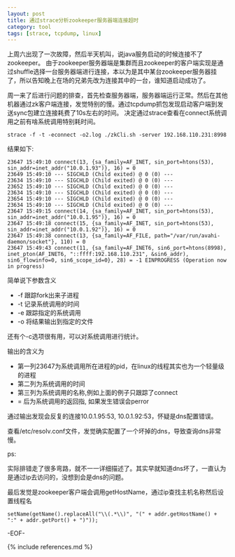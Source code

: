 ```yaml
---
layout: post
title: 通过strace分析zookeeper服务器端连接超时
category: tool
tags: [strace, tcpdump, linux]
---
```


上周六出现了一次故障，然后半天机叫，说java服务启动的时候连接不了zookeeper。
由于zookeeper服务器端是集群而且zookeeper的客户端实现是通过shuffle选择一台服务器端进行连接，本以为是其中某台zookeeper服务器挂了，所以告知晚上在场的兄弟先改为连接其中的一台，谁知道启动成功了。

周一来了后进行问题的排查，首先检查服务器端，服务器端运行正常。然后在其他机器通过zk客户端连接，发觉特别的慢。通过tcpdump抓包发现启动客户端到发送sync包建立连接耗费了10s左右的时间。
决定通过strace查看在connect系统调用之前有啥系统调用特别耗时间。

    strace -f -t -econnect -o2.log ./zkCli.sh -server 192.168.110.231:8998

结果如下:
  
    23647 15:49:10 connect(13, {sa_family=AF_INET, sin_port=htons(53), sin_addr=inet_addr("10.0.1.93")}, 16) = 0
    23649 15:49:10 --- SIGCHLD (Child exited) @ 0 (0) ---
    23634 15:49:10 --- SIGCHLD (Child exited) @ 0 (0) ---
    23652 15:49:10 --- SIGCHLD (Child exited) @ 0 (0) ---
    23634 15:49:10 --- SIGCHLD (Child exited) @ 0 (0) ---
    23654 15:49:10 --- SIGCHLD (Child exited) @ 0 (0) ---
    23634 15:49:10 --- SIGCHLD (Child exited) @ 0 (0) ---
    23647 15:49:15 connect(14, {sa_family=AF_INET, sin_port=htons(53), sin_addr=inet_addr("10.0.1.95")}, 16) = 0
    23647 15:49:18 connect(15, {sa_family=AF_INET, sin_port=htons(53), sin_addr=inet_addr("10.0.1.92")}, 16) = 0
    23647 15:49:38 connect(13, {sa_family=AF_FILE, path="/var/run/avahi-daemon/socket"}, 110) = 0
    23647 15:49:43 connect(11, {sa_family=AF_INET6, sin6_port=htons(8998), inet_pton(AF_INET6, "::ffff:192.168.110.231", &sin6_addr), sin6_flowinfo=0, sin6_scope_id=0}, 28) = -1 EINPROGRESS (Operation now in progress)

简单说下参数含义
  
* -f  跟踪fork出来子进程
* -t  记录系统调用的时间
* -e  跟踪指定的系统调用
* -o  将结果输出到指定的文件

还有个-c选项很有用，可以对系统调用进行统计。

输出的含义为

* 第一列23647为系统调用所在进程的pid，在linux的线程其实也为一个轻量级的进程
* 第二列为系统调用的时间
* 第三列为系统调用的名称,例如上面的例子只跟踪了connect
* = 后为系统调用的返回指, 如果发生错误会perror

通过输出发现会反复的连接10.0.1.95:53, 10.0.1.92:53，怀疑是dns配置错误。

查看/etc/resolv.conf文件，发觉确实配置了一个坏掉的dns，导致查询dns非常慢。

ps:

实际排错走了很多弯路，就不一一详细描述了。其实早就知道dns坏了，一直认为是通过ip去访问的，没想到会是dns的问题。

最后发觉是zookeeper客户端会调用getHostName，通过ip查找主机名称然后设置线程名

    setName(getName().replaceAll("\\(.*\\)", "(" + addr.getHostName() + ":" + addr.getPort() + ")")); 

-EOF-

{% include references.md %}
